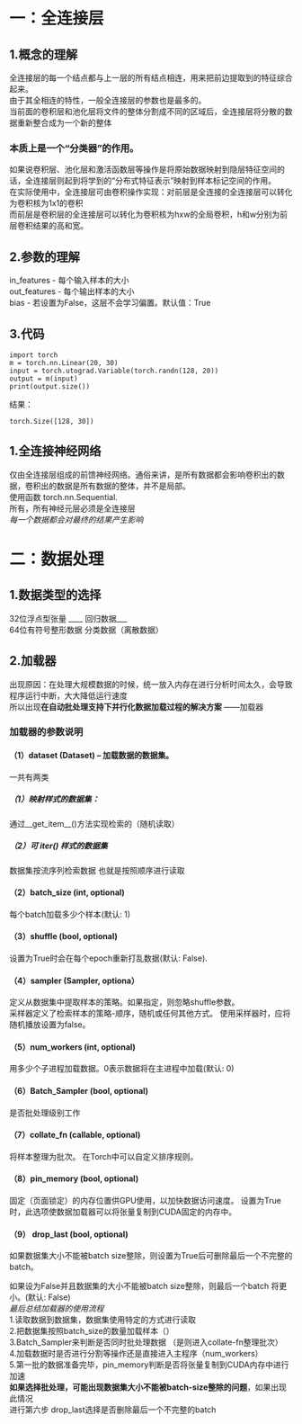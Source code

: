 # 一：全连接层  
## 1.概念的理解  
全连接层的每一个结点都与上一层的所有结点相连，用来把前边提取到的特征综合起来。  
由于其全相连的特性，一般全连接层的参数也是最多的。  
当前面的卷积层和池化层将文件的整体分割成不同的区域后，全连接层将分散的数据重新整合成为一个新的整体  
### 本质上是一个“分类器”的作用。  
如果说卷积层、池化层和激活函数层等操作是将原始数据映射到隐层特征空间的话，全连接层则起到将学到的“分布式特征表示”映射到样本标记空间的作用。  
在实际使用中，全连接层可由卷积操作实现：对前层是全连接的全连接层可以转化为卷积核为1x1的卷积  
而前层是卷积层的全连接层可以转化为卷积核为hxw的全局卷积，h和w分别为前层卷积结果的高和宽。
## 2.参数的理解  
in_features - 每个输入样本的大小  
out_features - 每个输出样本的大小  
bias - 若设置为False，这层不会学习偏置。默认值：True  
## 3.代码  
``` 
import torch  
m = torch.nn.Linear(20, 30)
input = torch.utograd.Variable(torch.randn(128, 20))
output = m(input)
print(output.size())
```  
结果：  
```  
torch.Size([128, 30])  
```  

## 1.全连接神经网络  
仅由全连接层组成的前馈神经网络。通俗来讲，是所有数据都会影响卷积出的数据，卷积出的数据是所有数据的整体，并不是局部。  
使用函数  torch.nn.Sequential.  
所有，所有神经元层必须是全连接层  
*每一个数据都会对最终的结果产生影响*  
# 二：数据处理  
## 1.数据类型的选择  
32位浮点型张量 ____ 回归数据___   
64位有符号整形数据    分类数据（离散数据）  
## 2.加载器  
出现原因：在处理大规模数据的时候，统一放入内存在进行分析时间太久，会导致程序运行中断，大大降低运行速度  
所以出现**在自动批处理支持下并行化数据加载过程的解决方案** ——加载器  
### 加载器的参数说明  
#### （1）dataset (Dataset) – 加载数据的数据集。  
一共有两类 
##### （1）映射样式的数据集：  
通过__get_item__()方法实现检索的（随机读取）
##### （2）可 __iter__() 样式的数据集  
数据集按流序列检索数据 也就是按照顺序进行读取  
#### （2）batch_size (int, optional)  
每个batch加载多少个样本(默认: 1)  
#### （3）shuffle (bool, optional)  
设置为True时会在每个epoch重新打乱数据(默认: False).  
#### （4）sampler (Sampler, optiona）  
定义从数据集中提取样本的策略。如果指定，则忽略shuffle参数。  
采样器定义了检索样本的策略-顺序，随机或任何其他方式。 使用采样器时，应将随机播放设置为false。 
#### （5）num_workers (int, optional)  
用多少个子进程加载数据。0表示数据将在主进程中加载(默认: 0)  
#### （6）Batch_Sampler (bool, optional)  
是否批处理级别工作  
#### （7）collate_fn (callable, optional)  
将样本整理为批次。 在Torch中可以自定义排序规则。
#### （8）pin_memory (bool, optional)  
固定（页面锁定）的内存位置供GPU使用，以加快数据访问速度。 设置为True时，此选项使数据加载器可以将张量复制到CUDA固定的内存中。 
#### （9）  drop_last (bool, optional)   
如果数据集大小不能被batch size整除，则设置为True后可删除最后一个不完整的batch。  

如果设为False并且数据集的大小不能被batch size整除，则最后一个batch  将更小。(默认: False)  
*最后总结加载器的使用流程*  
1.读取数据到数据集，数据集使用特定的方式进行读取    
2.把数据集按照batch_size的数量加载样本（）  
3.Batch_Sampler来判断是否同时批处理数据 （是则进入collate-fn整理批次）   
4.加载数据时是否进行分割等操作还是直接进入主程序（num_workers）  
5.第一批的数据准备完毕，pin_memory判断是否将张量复制到CUDA内存中进行加速  
**如果选择批处理，可能出现数据集大小不能被batch-size整除的问题**，如果出现此情况  
进行第六步 drop_last选择是否删除最后一个不完整的batch


